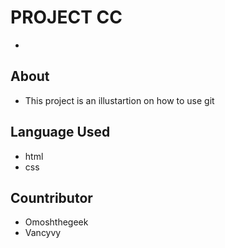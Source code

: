 # PROJECT CC
- 
## About
- This project is an illustartion on how to use git  

## Language Used
- html
- css

## Countributor
- Omoshthegeek 
- Vancyvy

